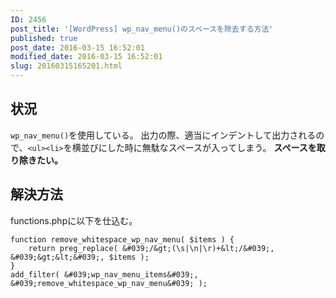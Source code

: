 ```yaml
---
ID: 2456
post_title: '[WordPress] wp_nav_menu()のスペースを除去する方法'
published: true
post_date: 2016-03-15 16:52:01
modified_date: 2016-03-15 16:52:01
slug: 20160315165201.html
---
```

<!--more-->
<h2>状況</h2>
<code>wp_nav_menu()</code>を使用している。
出力の際、適当にインデントして出力されるので、<code>&lt;ul&gt;&lt;li&gt;</code>を横並びにした時に無駄なスペースが入ってしまう。
<b>スペースを取り除きたい。</b>

<h2>解決方法</h2>
functions.phpに以下を仕込む。

```language-php
function remove_whitespace_wp_nav_menu( $items ) {
    return preg_replace( &#039;/&gt;(\s|\n|\r)+&lt;/&#039;, &#039;&gt;&lt;&#039;, $items );
}
add_filter( &#039;wp_nav_menu_items&#039;, &#039;remove_whitespace_wp_nav_menu&#039; );
```